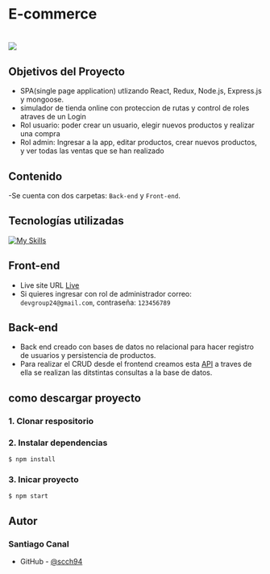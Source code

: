<h1>E-commerce <h1/>

<img src="https://user-images.githubusercontent.com/109535432/204139454-d09f4452-7d76-4360-9da9-02e451b0e175.PNG"   />

## Objetivos del Proyecto

- SPA(single page application) utlizando React, Redux, Node.js, Express.js y mongoose.
- simulador de tienda online con proteccion de rutas y control de roles atraves de un Login
- Rol usuario: poder crear un usuario, elegir nuevos productos y realizar una compra
- Rol admin: Ingresar a la app, editar productos, crear nuevos productos, y ver todas las ventas que se han realizado  

## Contenido

-Se cuenta con dos carpetas: `Back-end` y `Front-end`. 

## Tecnologías utilizadas
[![My Skills](https://skillicons.dev/icons?i=html,css,bootstrap,js,react,redux,nodejs,express,mongodb)](https://skillicons.dev)

## Front-end 
- Live site URL [Live](https://e-commerce-ten-swart-18.vercel.app/)
- Si quieres ingresar con rol de administrador correo: `devgroup24@gmail.com`, contraseña: `123456789`
  
## Back-end
- Back end creado con bases de datos no relacional para hacer registro de usuarios y persistencia de productos.
- Para realizar el CRUD desde el frontend creamos esta [API](https://devgroup.onrender.com/users) a traves de ella se realizan las ditstintas consultas a la base de datos.
  
## como descargar proyecto 
  
### 1. Clonar respositorio 

### 2. Instalar dependencias

```
$ npm install
```
### 3. Inicar proyecto

```
$ npm start
```  
## Autor

### Santiago Canal

- GitHub - [@scch94](https://github.com/scch94)

